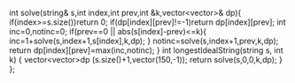 int solve(string& s,int index,int prev,int &k,vector<vector<int>>& dp){
if(index>=s.size())return 0;
if(dp[index][prev]!=-1)return dp[index][prev];
int inc=0,notinc=0;
if(prev==0 || abs(s[index]-prev)<=k){
inc=1+solve(s,index+1,s[index],k,dp);
}
notinc=solve(s,index+1,prev,k,dp);
return dp[index][prev]=max(inc,notinc);
}
int longestIdealString(string s, int k) {
vector<vector<int>>dp (s.size()+1,vector<int>(150,-1));
return solve(s,0,0,k,dp);
}
};
